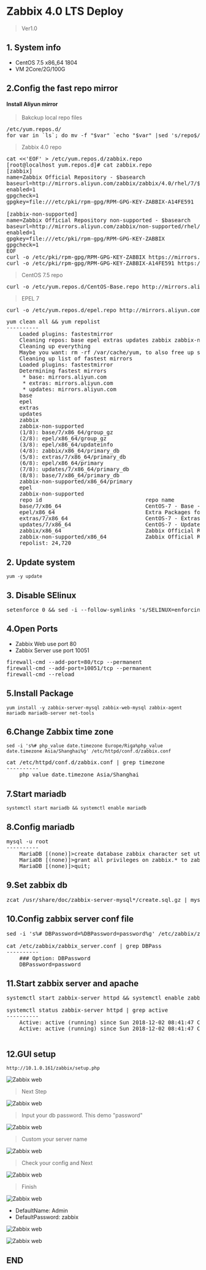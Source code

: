 # Zabbix 4.0 LTS Deploy
> Ver1.0

## 1. System info

- CentOS 7.5 x86_64 1804
- VM 2Core/2G/100G



## 2.Config the fast repo mirror

#### Install Aliyun mirror

> Bakckup local repo files 

<pre>
/etc/yum.repos.d/
for var in `ls`; do mv -f "$var" `echo "$var" |sed 's/repo$/repo.bak/'`; done
</pre>

> Zabbix 4.0 repo
<pre>
cat <<'EOF' > /etc/yum.repos.d/zabbix.repo
[root@localhost yum.repos.d]# cat zabbix.repo 
[zabbix]
name=Zabbix Official Repository - $basearch
baseurl=http://mirrors.aliyun.com/zabbix/zabbix/4.0/rhel/7/$basearch/
enabled=1
gpgcheck=1
gpgkey=file:///etc/pki/rpm-gpg/RPM-GPG-KEY-ZABBIX-A14FE591

[zabbix-non-supported]
name=Zabbix Official Repository non-supported - $basearch 
baseurl=http://mirrors.aliyun.com/zabbix/non-supported/rhel/7/$basearch/
enabled=1
gpgkey=file:///etc/pki/rpm-gpg/RPM-GPG-KEY-ZABBIX
gpgcheck=1
EOF
curl -o /etc/pki/rpm-gpg/RPM-GPG-KEY-ZABBIX https://mirrors.aliyun.com/zabbix/RPM-GPG-KEY-ZABBIX
curl -o /etc/pki/rpm-gpg/RPM-GPG-KEY-ZABBIX-A14FE591 https://mirrors.aliyun.com/zabbix/RPM-GPG-KEY-ZABBIX-A14FE591
</pre>

> CentOS 7.5 repo

<pre>
curl -o /etc/yum.repos.d/CentOS-Base.repo http://mirrors.aliyun.com/repo/Centos-7.repo
</pre>

> EPEL 7

<pre>
curl -o /etc/yum.repos.d/epel.repo http://mirrors.aliyun.com/repo/epel-7.repo
</pre>

<pre>
yum clean all && yum repolist
----------
    Loaded plugins: fastestmirror
    Cleaning repos: base epel extras updates zabbix zabbix-non-supported
    Cleaning up everything
    Maybe you want: rm -rf /var/cache/yum, to also free up space taken by orphaned data from disabled or removed repos
    Cleaning up list of fastest mirrors
    Loaded plugins: fastestmirror
    Determining fastest mirrors
     * base: mirrors.aliyun.com
     * extras: mirrors.aliyun.com
     * updates: mirrors.aliyun.com
    base                                                                               | 3.6 kB  00:00:00     
    epel                                                                               | 3.2 kB  00:00:00     
    extras                                                                             | 3.4 kB  00:00:00     
    updates                                                                            | 3.4 kB  00:00:00     
    zabbix                                                                             | 2.9 kB  00:00:00     
    zabbix-non-supported                                                               |  951 B  00:00:00     
    (1/8): base/7/x86_64/group_gz                                                      | 166 kB  00:00:00     
    (2/8): epel/x86_64/group_gz                                                        |  88 kB  00:00:00     
    (3/8): epel/x86_64/updateinfo                                                      | 929 kB  00:00:00     
    (4/8): zabbix/x86_64/primary_db                                                    |  26 kB  00:00:00     
    (5/8): extras/7/x86_64/primary_db                                                  | 205 kB  00:00:01     
    (6/8): epel/x86_64/primary                                                         | 3.6 MB  00:00:01     
    (7/8): updates/7/x86_64/primary_db                                                 | 6.0 MB  00:00:01     
    (8/8): base/7/x86_64/primary_db                                                    | 5.9 MB  00:00:02     
    zabbix-non-supported/x86_64/primary                                                | 1.6 kB  00:00:00     
    epel                                                                                          12716/12716
    zabbix-non-supported                                                                                  4/4
    repo id                                repo name                                                    status
    base/7/x86_64                          CentOS-7 - Base - mirrors.aliyun.com                          9,911
    epel/x86_64                            Extra Packages for Enterprise Linux 7 - x86_64               12,716
    extras/7/x86_64                        CentOS-7 - Extras - mirrors.aliyun.com                          434
    updates/7/x86_64                       CentOS-7 - Updates - mirrors.aliyun.com                       1,614
    zabbix/x86_64                          Zabbix Official Repository - x86_64                              41
    zabbix-non-supported/x86_64            Zabbix Official Repository non-supported - x86_64                 4
    repolist: 24,720
</pre>

## 2. Update system

    yum -y update

## 3. Disable SElinux

<pre>
setenforce 0 && sed -i --follow-symlinks 's/SELINUX=enforcing/SELINUX=disabled/g' /etc/sysconfig/selinux
</pre>


## 4.Open Ports

- Zabbix Web use port 80
- Zabbix Server use port 10051 

<pre>
firewall-cmd --add-port=80/tcp --permanent
firewall-cmd --add-port=10051/tcp --permanent
firewall-cmd --reload
</pre>

## 5.Install Package
    yum install -y zabbix-server-mysql zabbix-web-mysql zabbix-agent mariadb mariadb-server net-tools

## 6.Change Zabbix time zone
    sed -i 's%# php_value date.timezone Europe/Riga%php_value date.timezone Asia/Shanghai%g' /etc/httpd/conf.d/zabbix.conf
    
<pre>
cat /etc/httpd/conf.d/zabbix.conf | grep timezone
----------
    php_value date.timezone Asia/Shanghai
</pre>

## 7.Start mariadb
    systemctl start mariadb && systemctl enable mariadb

## 8.Config mariadb

<pre>
mysql -u root
----------
    MariaDB [(none)]>create database zabbix character set utf8 collate utf8_bin;
    MariaDB [(none)]>grant all privileges on zabbix.* to zabbix@localhost identified by 'password';
    MariaDB [(none)]>quit;
</pre>

## 9.Set zabbix db
<pre>
zcat /usr/share/doc/zabbix-server-mysql*/create.sql.gz | mysql -uzabbix -ppassword zabbix
</pre>

## 10.Config zabbix server conf file
<pre>
sed -i 's%# DBPassword=%DBPassword=password%g' /etc/zabbix/zabbix_server.conf

cat /etc/zabbix/zabbix_server.conf | grep DBPass
----------
    ### Option: DBPassword
    DBPassword=password
</pre>

## 11.Start zabbix server and apache

<pre>
systemctl start zabbix-server httpd && systemctl enable zabbix-server httpd

systemctl status zabbix-server httpd | grep active
----------
    Active: active (running) since Sun 2018-12-02 08:41:47 CST; 15s ago
    Active: active (running) since Sun 2018-12-02 08:41:47 CST; 15s ago

</pre>

## 12.GUI setup

    http://10.1.0.161/zabbix/setup.php

![Zabbix web](https://github.com/LeoShi2018/LinuxTutorial/blob/master/Zabbix/images/image001.png)

> Next Step

![Zabbix web](https://github.com/LeoShi2018/LinuxTutorial/blob/master/Zabbix/images/image002.png)

> Input your db password. This demo "password"

![Zabbix web](https://github.com/LeoShi2018/LinuxTutorial/blob/master/Zabbix/images/image003.png)

> Custom your server name

![Zabbix web](https://github.com/LeoShi2018/LinuxTutorial/blob/master/Zabbix/images/image004.png)

> Check your config and Next

![Zabbix web](https://github.com/LeoShi2018/LinuxTutorial/blob/master/Zabbix/images/image005.png)

> Finish

![Zabbix web](https://github.com/LeoShi2018/LinuxTutorial/blob/master/Zabbix/images/image006.png)

- DefaultName: Admin
- DefaultPassword: zabbix

![Zabbix web](https://github.com/LeoShi2018/LinuxTutorial/blob/master/Zabbix/images/image007.png)

![Zabbix web](https://github.com/LeoShi2018/LinuxTutorial/blob/master/Zabbix/images/image008.png)

## END
